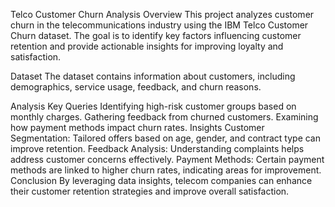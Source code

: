 Telco Customer Churn Analysis
Overview
This project analyzes customer churn in the telecommunications industry using the IBM Telco Customer Churn dataset. The goal is to identify key factors influencing customer retention and provide actionable insights for improving loyalty and satisfaction.

Dataset
The dataset contains information about customers, including demographics, service usage, feedback, and churn reasons.

Analysis
Key Queries
Identifying high-risk customer groups based on monthly charges.
Gathering feedback from churned customers.
Examining how payment methods impact churn rates.
Insights
Customer Segmentation: Tailored offers based on age, gender, and contract type can improve retention.
Feedback Analysis: Understanding complaints helps address customer concerns effectively.
Payment Methods: Certain payment methods are linked to higher churn rates, indicating areas for improvement.
Conclusion
By leveraging data insights, telecom companies can enhance their customer retention strategies and improve overall satisfaction.
